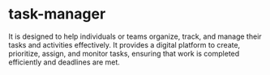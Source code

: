 # task-manager
It is designed to help individuals or teams organize, track, and manage their tasks and activities effectively. It provides a digital platform to create, prioritize, assign, and monitor tasks, ensuring that work is completed efficiently and deadlines are met.
